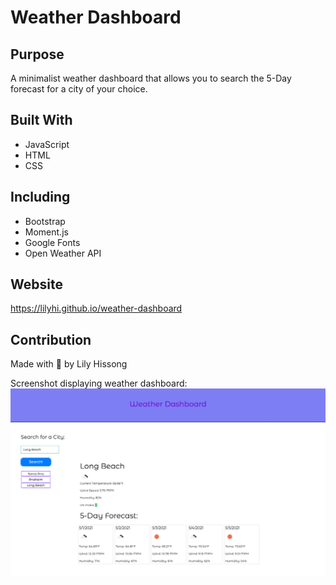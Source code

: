 # Weather Dashboard

## Purpose
 A minimalist weather dashboard that allows you to search the 5-Day forecast for a city of your choice. 

## Built With 
* JavaScript
* HTML
* CSS
## Including
* Bootstrap
* Moment.js
* Google Fonts
* Open Weather API

## Website
https://lilyhi.github.io/weather-dashboard

## Contribution
Made with 💜 by Lily Hissong 

Screenshot displaying weather dashboard:
![Screenshot of weather dashboard](./assets/images/weather-dashboard.png)